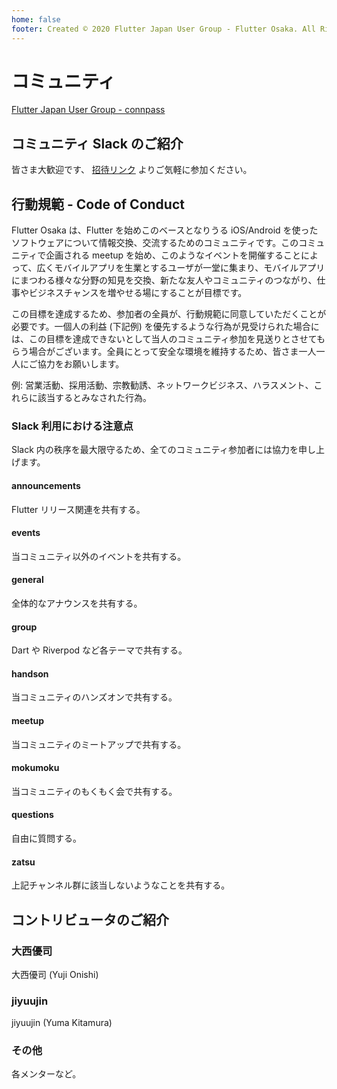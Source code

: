 ```yaml
---
home: false
footer: Created © 2020 Flutter Japan User Group - Flutter Osaka. All Rights Reserved.
---
```


# コミュニティ

[Flutter Japan User Group - connpass](https://flutter-jp.connpass.com/)

## コミュニティ Slack のご紹介

皆さま大歓迎です、 [招待リンク](https://join.slack.com/t/flutter-osaka/shared_invite/enQtODg3NTMxNTg4Njg5LTBhY2ZiMWFhOTI3NjZmN2IwZTc1MWY1Yzc3ODQ4NGRhYzQyNWM0NTg2NzY3OWEwNjk2MmMxMzQ4ZjFmNTZhNTI) よりご気軽に参加ください。

## 行動規範 - Code of Conduct

Flutter Osaka は、Flutter を始めこのベースとなりうる iOS/Android を使ったソフトウェアについて情報交換、交流するためのコミュニティです。このコミュニティで企画される meetup を始め、このようなイベントを開催することによって、広くモバイルアプリを生業とするユーザが一堂に集まり、モバイルアプリにまつわる様々な分野の知見を交換、新たな友人やコミュニティのつながり、仕事やビジネスチャンスを増やせる場にすることが目標です。

この目標を達成するため、参加者の全員が、行動規範に同意していただくことが必要です。一個人の利益 (下記例) を優先するような行為が見受けられた場合には、この目標を達成できないとして当人のコミュニティ参加を見送りとさせてもらう場合がございます。全員にとって安全な環境を維持するため、皆さま一人一人にご協力をお願いします。

例: 営業活動、採用活動、宗教勧誘、ネットワークビジネス、ハラスメント、これらに該当するとみなされた行為。

### Slack 利用における注意点

Slack 内の秩序を最大限守るため、全てのコミュニティ参加者には協力を申し上げます。

#### announcements
Flutter リリース関連を共有する。

#### events
当コミュニティ以外のイベントを共有する。

#### general
全体的なアナウンスを共有する。

#### group
Dart や Riverpod など各テーマで共有する。

#### handson
当コミュニティのハンズオンで共有する。

#### meetup
当コミュニティのミートアップで共有する。

#### mokumoku
当コミュニティのもくもく会で共有する。

#### questions
自由に質問する。

#### zatsu
上記チャンネル群に該当しないようなことを共有する。

## コントリビュータのご紹介

### 大西優司

大西優司 (Yuji Onishi)

<Profile
  image="https://pbs.twimg.com/profile_images/1057295751821160448/OZCsixgP_400x400.jpg"
  name="大西優司 (Yuji Onishi)"
  description="学習塾運営会社役員やプログラマー、技術研修講師をやっております。"
/>

### jiyuujin

jiyuujin (Yuma Kitamura)

<Profile
  image="https://pbs.twimg.com/profile_images/1154037739035119620/IX0vq03C_400x400.jpg"
  name="jiyuujin (Yuma Kitamura)"
  description="Web の改善を進めている Web デベロッパです。"
/>

### その他

各メンターなど。

